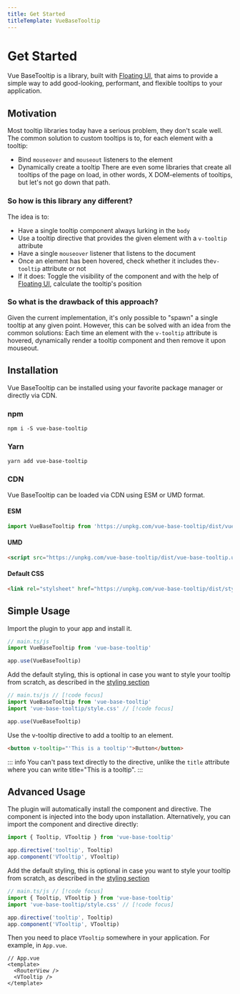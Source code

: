 ```yaml
---
title: Get Started
titleTemplate: VueBaseTooltip
---
```


# Get Started
Vue BaseTooltip is a library, built with [Floating UI](https://floating-ui.com/), that aims to provide a simple way to add good-looking, performant, and flexible tooltips to your application.

## Motivation
Most tooltip libraries today have a serious problem, they don't scale well. The common solution to custom tooltips is to, for each element with a tooltip:
* Bind `mouseover` and `mouseout` listeners to the element
* Dynamically create a tooltip
There are even some libraries that create all tooltips of the page on load, in other words, X DOM-elements of tooltips, but let's not go down that path.

### So how is this library any different?
The idea is to:
* Have a single tooltip component always lurking in the `body`
* Use a tooltip directive that provides the given element with a `v-tooltip` attribute
* Have a single `mouseover` listener that listens to the document
* Once an element has been hovered, check whether it includes the`v-tooltip` attribute or not
* If it does: Toggle the visibility of the component and with the help of [Floating UI](https://floating-ui.com/), calculate the tooltip's position

### So what is the drawback of this approach?
Given the current implementation, it's only possible to "spawn" a single tooltip at any given point. However, this can be solved with an idea from the common solutions: Each time an element with the `v-tooltip` attribute is hovered, dynamically render a tooltip component and then remove it upon mouseout.

## Installation
Vue BaseTooltip can be installed using your favorite package manager or directly via CDN.

### npm
```shell
npm i -S vue-base-tooltip
```

### Yarn
```shell
yarn add vue-base-tooltip
```

### CDN
Vue BaseTooltip can be loaded via CDN using ESM or UMD format.

#### ESM
```js
import VueBaseTooltip from 'https://unpkg.com/vue-base-tooltip/dist/vue-base-tooltip.es.js'
```

#### UMD
```html
<script src="https://unpkg.com/vue-base-tooltip/dist/vue-base-tooltip.umd.js"></script>
```

#### Default CSS
```html
<link rel="stylsheet" href="https://unpkg.com/vue-base-tooltip/dist/style.css" />
```

## Simple Usage
Import the plugin to your app and install it.
```js
// main.ts/js
import VueBaseTooltip from 'vue-base-tooltip'

app.use(VueBaseTooltip)
```

Add the default styling, this is optional in case you want to style your tooltip from scratch, as described in the [styling section](/guide/styling#use-100-of-your-own-css)
```js
// main.ts/js // [!code focus]
import VueBaseTooltip from 'vue-base-tooltip'
import 'vue-base-tooltip/style.css' // [!code focus]

app.use(VueBaseTooltip)
```
Use the v-tooltip directive to add a tooltip to an element.
```html
<button v-tooltip="'This is a tooltip'">Button</button>
```
::: info
You can't pass text directly to the directive, unlike the `title` attribute where you can write title="This is a tooltip".
:::

## Advanced Usage
The plugin will automatically install the component and directive. The component is injected into the body upon installation.
Alternatively, you can import the component and directive directly:
```js
import { Tooltip, VTooltip } from 'vue-base-tooltip'

app.directive('tooltip', Tooltip)
app.component('VTooltip', VTooltip)
```

Add the default styling, this is optional in case you want to style your tooltip from scratch, as described in the [styling section](/guide/styling#use-100-of-your-own-css)
```js
// main.ts/js // [!code focus]
import { Tooltip, VTooltip } from 'vue-base-tooltip'
import 'vue-base-tooltip/style.css' // [!code focus]

app.directive('tooltip', Tooltip)
app.component('VTooltip', VTooltip)
```

Then you need to place `VTooltip` somewhere in your application. For example, in `App.vue`.
```vue
// App.vue
<template>
  <RouterView />
  <VTooltip />
</template>
```
